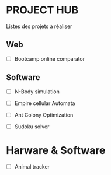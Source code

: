 # PROJECT HUB

Listes des projets à réaliser

## Web

- [ ] Bootcamp online comparator


## Software

- [ ] N-Body simulation
- [ ] Empire cellular Automata
- [ ] Ant Colony Optimization
- [ ] Sudoku solver


# Harware & Software

- [ ] Animal tracker